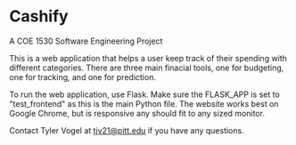 # Cashify
A COE 1530 Software Engineering Project

This is a web application that helps a user keep track of their spending with different categories.
There are three main finacial tools, one for budgeting, one for tracking, and one for prediction. 

To run the web application, use Flask. Make sure the FLASK_APP is set to "test_frontend" as this is the main Python file.
The website works best on Google Chrome, but is responsive any should fit to any sized monitor. 

Contact Tyler Vogel at tjv21@pitt.edu if you have any questions. 
